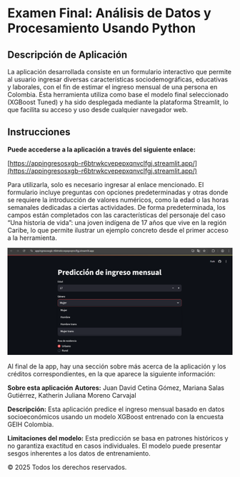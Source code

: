 # Examen Final: Análisis de Datos y Procesamiento Usando Python

## Descripción de Aplicación

La aplicación desarrollada consiste en un formulario interactivo que permite al usuario ingresar diversas características sociodemográficas, educativas y laborales, con el fin de estimar el ingreso mensual de una persona en Colombia. Esta herramienta utiliza como base el modelo final seleccionado (XGBoost Tuned) y ha sido desplegada mediante la plataforma Streamlit, lo que facilita su acceso y uso desde cualquier navegador web.

## Instrucciones

**Puede accederse a la aplicación a través del siguiente enlace:**

[https://appingresosxgb-r6btrwkcvepepxqnvclfgj.streamlit.app/](https://appingresosxgb-r6btrwkcvepepxqnvclfgj.streamlit.app/)

Para utilizarla, solo es necesario ingresar al enlace mencionado. El formulario incluye preguntas con opciones predeterminadas y otras donde se requiere la introducción de valores numéricos, como la edad o las horas semanales dedicadas a ciertas actividades. De forma predeterminada, los campos están completados con las características del personaje del caso “Una historia de vida”: una joven indígena de 17 años que vive en la región Caribe, lo que permite ilustrar un ejemplo concreto desde el primer acceso a la herramienta.

![App](app.png)

Al final de la app, hay una sección sobre más acerca de la aplicación y los créditos correspondientes, en la que aparece la siguiente información:

**Sobre esta aplicación**
**Autores:** Juan David Cetina Gómez, Mariana Salas Gutiérrez, Katherin Juliana Moreno Carvajal

**Descripción:** Esta aplicación predice el ingreso mensual basado en datos socioeconómicos usando un modelo XGBoost entrenado con la encuesta GEIH Colombia.

**Limitaciones del modelo:** Esta predicción se basa en patrones históricos y no garantiza exactitud en casos individuales. El modelo puede presentar sesgos inherentes a los datos de entrenamiento.

© 2025 Todos los derechos reservados.
